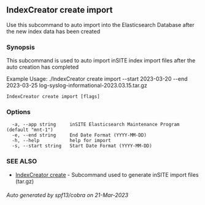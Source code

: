 ## IndexCreator create import

Use this subcommand to auto import into the Elasticsearch Database after the new index data has been created

### Synopsis

This subcommand is used to auto import inSITE index import files after the auto creation has completed
	
Example Usage:
  ./IndexCreator create import --start 2023-03-20 --end 2023-03-25 log-syslog-informational-2023.03.15.tar.gz

```
IndexCreator create import [flags]
```

### Options

```
  -a, --app string     inSITE Elasticsearch Maintenance Program (default "mnt-1")
  -e, --end string     End Date Format (YYYY-MM-DD)
  -h, --help           help for import
  -s, --start string   Start Date Format (YYYY-MM-DD)
```

### SEE ALSO

* [IndexCreator create](IndexCreator_create.md)	 - Subcommand used to generate inSITE import files (tar.gz)

###### Auto generated by spf13/cobra on 21-Mar-2023
